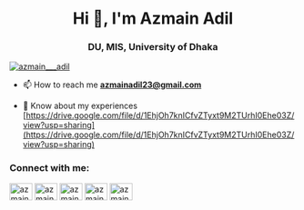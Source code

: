 <h1 align="center">Hi 👋, I'm Azmain Adil</h1>
<h3 align="center">DU, MIS, University of Dhaka</h3>

<p align="left"> <a href="https://twitter.com/azmain___adil" target="blank"><img src="https://img.shields.io/twitter/follow/azmain___adil?logo=twitter&style=for-the-badge" alt="azmain___adil" /></a> </p>

- 📫 How to reach me **azmainadil23@gmail.com**

- 📄 Know about my experiences [https://drive.google.com/file/d/1EhjOh7knICfvZTyxt9M2TUrhI0Ehe03Z/view?usp=sharing](https://drive.google.com/file/d/1EhjOh7knICfvZTyxt9M2TUrhI0Ehe03Z/view?usp=sharing)

<h3 align="left">Connect with me:</h3>
<p align="left">
<a href="https://twitter.com/azmain___adil" target="blank"><img align="center" src="https://raw.githubusercontent.com/rahuldkjain/github-profile-readme-generator/master/src/images/icons/Social/twitter.svg" alt="azmain___adil" height="30" width="40" /></a>
<a href="https://linkedin.com/in/azmain-adil-" target="blank"><img align="center" src="https://raw.githubusercontent.com/rahuldkjain/github-profile-readme-generator/master/src/images/icons/Social/linked-in-alt.svg" alt="azmain-adil-" height="30" width="40" /></a>
<a href="https://fb.com/azmain.adil.23" target="blank"><img align="center" src="https://raw.githubusercontent.com/rahuldkjain/github-profile-readme-generator/master/src/images/icons/Social/facebook.svg" alt="azmain.adil.23" height="30" width="40" /></a>
<a href="https://instagram.com/azmain___adil" target="blank"><img align="center" src="https://raw.githubusercontent.com/rahuldkjain/github-profile-readme-generator/master/src/images/icons/Social/instagram.svg" alt="azmain___adil" height="30" width="40" /></a>
<a href="https://www.youtube.com/c/azmain.adil.official" target="blank"><img align="center" src="https://raw.githubusercontent.com/rahuldkjain/github-profile-readme-generator/master/src/images/icons/Social/youtube.svg" alt="azmain.adil.official" height="30" width="40" /></a>
</p>
